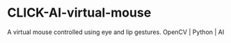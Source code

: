 # CLICK-AI-virtual-mouse
A virtual mouse controlled using eye and lip gestures.
OpenCV | Python | AI
